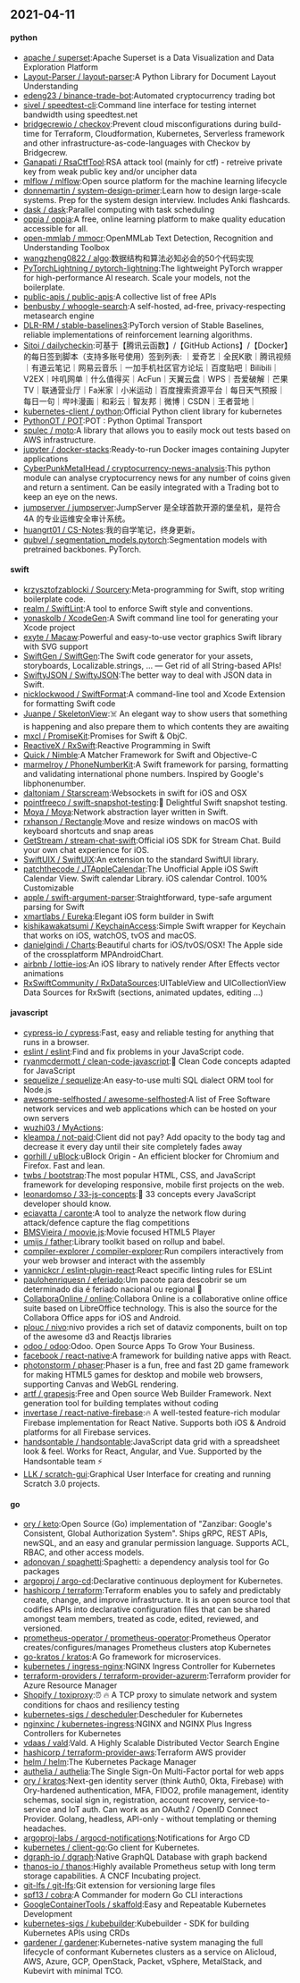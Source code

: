 ## 2021-04-11

#### python
* [apache / superset](https://github.com/apache/superset):Apache Superset is a Data Visualization and Data Exploration Platform
* [Layout-Parser / layout-parser](https://github.com/Layout-Parser/layout-parser):A Python Library for Document Layout Understanding
* [edeng23 / binance-trade-bot](https://github.com/edeng23/binance-trade-bot):Automated cryptocurrency trading bot
* [sivel / speedtest-cli](https://github.com/sivel/speedtest-cli):Command line interface for testing internet bandwidth using speedtest.net
* [bridgecrewio / checkov](https://github.com/bridgecrewio/checkov):Prevent cloud misconfigurations during build-time for Terraform, Cloudformation, Kubernetes, Serverless framework and other infrastructure-as-code-languages with Checkov by Bridgecrew.
* [Ganapati / RsaCtfTool](https://github.com/Ganapati/RsaCtfTool):RSA attack tool (mainly for ctf) - retreive private key from weak public key and/or uncipher data
* [mlflow / mlflow](https://github.com/mlflow/mlflow):Open source platform for the machine learning lifecycle
* [donnemartin / system-design-primer](https://github.com/donnemartin/system-design-primer):Learn how to design large-scale systems. Prep for the system design interview. Includes Anki flashcards.
* [dask / dask](https://github.com/dask/dask):Parallel computing with task scheduling
* [oppia / oppia](https://github.com/oppia/oppia):A free, online learning platform to make quality education accessible for all.
* [open-mmlab / mmocr](https://github.com/open-mmlab/mmocr):OpenMMLab Text Detection, Recognition and Understanding Toolbox
* [wangzheng0822 / algo](https://github.com/wangzheng0822/algo):数据结构和算法必知必会的50个代码实现
* [PyTorchLightning / pytorch-lightning](https://github.com/PyTorchLightning/pytorch-lightning):The lightweight PyTorch wrapper for high-performance AI research. Scale your models, not the boilerplate.
* [public-apis / public-apis](https://github.com/public-apis/public-apis):A collective list of free APIs
* [benbusby / whoogle-search](https://github.com/benbusby/whoogle-search):A self-hosted, ad-free, privacy-respecting metasearch engine
* [DLR-RM / stable-baselines3](https://github.com/DLR-RM/stable-baselines3):PyTorch version of Stable Baselines, reliable implementations of reinforcement learning algorithms.
* [Sitoi / dailycheckin](https://github.com/Sitoi/dailycheckin):可基于【腾讯云函数】/【GitHub Actions】/【Docker】的每日签到脚本（支持多账号使用）签到列表: ｜爱奇艺｜全民K歌｜腾讯视频｜有道云笔记｜网易云音乐｜一加手机社区官方论坛｜百度贴吧｜Bilibili｜V2EX｜咔叽网单｜什么值得买｜AcFun｜天翼云盘｜WPS｜吾爱破解｜芒果TV｜联通营业厅｜Fa米家｜小米运动｜百度搜索资源平台｜每日天气预报｜每日一句｜哔咔漫画｜和彩云｜智友邦｜微博｜CSDN｜王者营地｜
* [kubernetes-client / python](https://github.com/kubernetes-client/python):Official Python client library for kubernetes
* [PythonOT / POT](https://github.com/PythonOT/POT):POT : Python Optimal Transport
* [spulec / moto](https://github.com/spulec/moto):A library that allows you to easily mock out tests based on AWS infrastructure.
* [jupyter / docker-stacks](https://github.com/jupyter/docker-stacks):Ready-to-run Docker images containing Jupyter applications
* [CyberPunkMetalHead / cryptocurrency-news-analysis](https://github.com/CyberPunkMetalHead/cryptocurrency-news-analysis):This python module can analyse cryptocurrency news for any number of coins given and return a sentiment. Can be easily integrated with a Trading bot to keep an eye on the news.
* [jumpserver / jumpserver](https://github.com/jumpserver/jumpserver):JumpServer 是全球首款开源的堡垒机，是符合 4A 的专业运维安全审计系统。
* [huangrt01 / CS-Notes](https://github.com/huangrt01/CS-Notes):我的自学笔记，终身更新。
* [qubvel / segmentation_models.pytorch](https://github.com/qubvel/segmentation_models.pytorch):Segmentation models with pretrained backbones. PyTorch.

#### swift
* [krzysztofzablocki / Sourcery](https://github.com/krzysztofzablocki/Sourcery):Meta-programming for Swift, stop writing boilerplate code.
* [realm / SwiftLint](https://github.com/realm/SwiftLint):A tool to enforce Swift style and conventions.
* [yonaskolb / XcodeGen](https://github.com/yonaskolb/XcodeGen):A Swift command line tool for generating your Xcode project
* [exyte / Macaw](https://github.com/exyte/Macaw):Powerful and easy-to-use vector graphics Swift library with SVG support
* [SwiftGen / SwiftGen](https://github.com/SwiftGen/SwiftGen):The Swift code generator for your assets, storyboards, Localizable.strings, … — Get rid of all String-based APIs!
* [SwiftyJSON / SwiftyJSON](https://github.com/SwiftyJSON/SwiftyJSON):The better way to deal with JSON data in Swift.
* [nicklockwood / SwiftFormat](https://github.com/nicklockwood/SwiftFormat):A command-line tool and Xcode Extension for formatting Swift code
* [Juanpe / SkeletonView](https://github.com/Juanpe/SkeletonView):☠️
An elegant way to show users that something is happening and also prepare them to which contents they are awaiting
* [mxcl / PromiseKit](https://github.com/mxcl/PromiseKit):Promises for Swift & ObjC.
* [ReactiveX / RxSwift](https://github.com/ReactiveX/RxSwift):Reactive Programming in Swift
* [Quick / Nimble](https://github.com/Quick/Nimble):A Matcher Framework for Swift and Objective-C
* [marmelroy / PhoneNumberKit](https://github.com/marmelroy/PhoneNumberKit):A Swift framework for parsing, formatting and validating international phone numbers. Inspired by Google's libphonenumber.
* [daltoniam / Starscream](https://github.com/daltoniam/Starscream):Websockets in swift for iOS and OSX
* [pointfreeco / swift-snapshot-testing](https://github.com/pointfreeco/swift-snapshot-testing):📸
Delightful Swift snapshot testing.
* [Moya / Moya](https://github.com/Moya/Moya):Network abstraction layer written in Swift.
* [rxhanson / Rectangle](https://github.com/rxhanson/Rectangle):Move and resize windows on macOS with keyboard shortcuts and snap areas
* [GetStream / stream-chat-swift](https://github.com/GetStream/stream-chat-swift):Official iOS SDK for Stream Chat. Build your own chat experience for iOS.
* [SwiftUIX / SwiftUIX](https://github.com/SwiftUIX/SwiftUIX):An extension to the standard SwiftUI library.
* [patchthecode / JTAppleCalendar](https://github.com/patchthecode/JTAppleCalendar):The Unofficial Apple iOS Swift Calendar View. Swift calendar Library. iOS calendar Control. 100% Customizable
* [apple / swift-argument-parser](https://github.com/apple/swift-argument-parser):Straightforward, type-safe argument parsing for Swift
* [xmartlabs / Eureka](https://github.com/xmartlabs/Eureka):Elegant iOS form builder in Swift
* [kishikawakatsumi / KeychainAccess](https://github.com/kishikawakatsumi/KeychainAccess):Simple Swift wrapper for Keychain that works on iOS, watchOS, tvOS and macOS.
* [danielgindi / Charts](https://github.com/danielgindi/Charts):Beautiful charts for iOS/tvOS/OSX! The Apple side of the crossplatform MPAndroidChart.
* [airbnb / lottie-ios](https://github.com/airbnb/lottie-ios):An iOS library to natively render After Effects vector animations
* [RxSwiftCommunity / RxDataSources](https://github.com/RxSwiftCommunity/RxDataSources):UITableView and UICollectionView Data Sources for RxSwift (sections, animated updates, editing ...)

#### javascript
* [cypress-io / cypress](https://github.com/cypress-io/cypress):Fast, easy and reliable testing for anything that runs in a browser.
* [eslint / eslint](https://github.com/eslint/eslint):Find and fix problems in your JavaScript code.
* [ryanmcdermott / clean-code-javascript](https://github.com/ryanmcdermott/clean-code-javascript):🛁
Clean Code concepts adapted for JavaScript
* [sequelize / sequelize](https://github.com/sequelize/sequelize):An easy-to-use multi SQL dialect ORM tool for Node.js
* [awesome-selfhosted / awesome-selfhosted](https://github.com/awesome-selfhosted/awesome-selfhosted):A list of Free Software network services and web applications which can be hosted on your own servers
* [wuzhi03 / MyActions](https://github.com/wuzhi03/MyActions):
* [kleampa / not-paid](https://github.com/kleampa/not-paid):Client did not pay? Add opacity to the body tag and decrease it every day until their site completely fades away
* [gorhill / uBlock](https://github.com/gorhill/uBlock):uBlock Origin - An efficient blocker for Chromium and Firefox. Fast and lean.
* [twbs / bootstrap](https://github.com/twbs/bootstrap):The most popular HTML, CSS, and JavaScript framework for developing responsive, mobile first projects on the web.
* [leonardomso / 33-js-concepts](https://github.com/leonardomso/33-js-concepts):📜
33 concepts every JavaScript developer should know.
* [eciavatta / caronte](https://github.com/eciavatta/caronte):A tool to analyze the network flow during attack/defence capture the flag competitions
* [BMSVieira / moovie.js](https://github.com/BMSVieira/moovie.js):Movie focused HTML5 Player
* [umijs / father](https://github.com/umijs/father):Library toolkit based on rollup and babel.
* [compiler-explorer / compiler-explorer](https://github.com/compiler-explorer/compiler-explorer):Run compilers interactively from your web browser and interact with the assembly
* [yannickcr / eslint-plugin-react](https://github.com/yannickcr/eslint-plugin-react):React specific linting rules for ESLint
* [paulohenriquesn / eferiado](https://github.com/paulohenriquesn/eferiado):Um pacote para descobrir se um determinado dia é feriado nacional ou regional
📅
* [CollaboraOnline / online](https://github.com/CollaboraOnline/online):Collabora Online is a collaborative online office suite based on LibreOffice technology. This is also the source for the Collabora Office apps for iOS and Android.
* [plouc / nivo](https://github.com/plouc/nivo):nivo provides a rich set of dataviz components, built on top of the awesome d3 and Reactjs libraries
* [odoo / odoo](https://github.com/odoo/odoo):Odoo. Open Source Apps To Grow Your Business.
* [facebook / react-native](https://github.com/facebook/react-native):A framework for building native apps with React.
* [photonstorm / phaser](https://github.com/photonstorm/phaser):Phaser is a fun, free and fast 2D game framework for making HTML5 games for desktop and mobile web browsers, supporting Canvas and WebGL rendering.
* [artf / grapesjs](https://github.com/artf/grapesjs):Free and Open source Web Builder Framework. Next generation tool for building templates without coding
* [invertase / react-native-firebase](https://github.com/invertase/react-native-firebase):🔥
A well-tested feature-rich modular Firebase implementation for React Native. Supports both iOS & Android platforms for all Firebase services.
* [handsontable / handsontable](https://github.com/handsontable/handsontable):JavaScript data grid with a spreadsheet look & feel. Works for React, Angular, and Vue. Supported by the Handsontable team
⚡
* [LLK / scratch-gui](https://github.com/LLK/scratch-gui):Graphical User Interface for creating and running Scratch 3.0 projects.

#### go
* [ory / keto](https://github.com/ory/keto):Open Source (Go) implementation of "Zanzibar: Google's Consistent, Global Authorization System". Ships gRPC, REST APIs, newSQL, and an easy and granular permission language. Supports ACL, RBAC, and other access models.
* [adonovan / spaghetti](https://github.com/adonovan/spaghetti):Spaghetti: a dependency analysis tool for Go packages
* [argoproj / argo-cd](https://github.com/argoproj/argo-cd):Declarative continuous deployment for Kubernetes.
* [hashicorp / terraform](https://github.com/hashicorp/terraform):Terraform enables you to safely and predictably create, change, and improve infrastructure. It is an open source tool that codifies APIs into declarative configuration files that can be shared amongst team members, treated as code, edited, reviewed, and versioned.
* [prometheus-operator / prometheus-operator](https://github.com/prometheus-operator/prometheus-operator):Prometheus Operator creates/configures/manages Prometheus clusters atop Kubernetes
* [go-kratos / kratos](https://github.com/go-kratos/kratos):A Go framework for microservices.
* [kubernetes / ingress-nginx](https://github.com/kubernetes/ingress-nginx):NGINX Ingress Controller for Kubernetes
* [terraform-providers / terraform-provider-azurerm](https://github.com/terraform-providers/terraform-provider-azurerm):Terraform provider for Azure Resource Manager
* [Shopify / toxiproxy](https://github.com/Shopify/toxiproxy):⏰
🔥
A TCP proxy to simulate network and system conditions for chaos and resiliency testing
* [kubernetes-sigs / descheduler](https://github.com/kubernetes-sigs/descheduler):Descheduler for Kubernetes
* [nginxinc / kubernetes-ingress](https://github.com/nginxinc/kubernetes-ingress):NGINX and NGINX Plus Ingress Controllers for Kubernetes
* [vdaas / vald](https://github.com/vdaas/vald):Vald. A Highly Scalable Distributed Vector Search Engine
* [hashicorp / terraform-provider-aws](https://github.com/hashicorp/terraform-provider-aws):Terraform AWS provider
* [helm / helm](https://github.com/helm/helm):The Kubernetes Package Manager
* [authelia / authelia](https://github.com/authelia/authelia):The Single Sign-On Multi-Factor portal for web apps
* [ory / kratos](https://github.com/ory/kratos):Next-gen identity server (think Auth0, Okta, Firebase) with Ory-hardened authentication, MFA, FIDO2, profile management, identity schemas, social sign in, registration, account recovery, service-to-service and IoT auth. Can work as an OAuth2 / OpenID Connect Provider. Golang, headless, API-only - without templating or theming headaches.
* [argoproj-labs / argocd-notifications](https://github.com/argoproj-labs/argocd-notifications):Notifications for Argo CD
* [kubernetes / client-go](https://github.com/kubernetes/client-go):Go client for Kubernetes.
* [dgraph-io / dgraph](https://github.com/dgraph-io/dgraph):Native GraphQL Database with graph backend
* [thanos-io / thanos](https://github.com/thanos-io/thanos):Highly available Prometheus setup with long term storage capabilities. A CNCF Incubating project.
* [git-lfs / git-lfs](https://github.com/git-lfs/git-lfs):Git extension for versioning large files
* [spf13 / cobra](https://github.com/spf13/cobra):A Commander for modern Go CLI interactions
* [GoogleContainerTools / skaffold](https://github.com/GoogleContainerTools/skaffold):Easy and Repeatable Kubernetes Development
* [kubernetes-sigs / kubebuilder](https://github.com/kubernetes-sigs/kubebuilder):Kubebuilder - SDK for building Kubernetes APIs using CRDs
* [gardener / gardener](https://github.com/gardener/gardener):Kubernetes-native system managing the full lifecycle of conformant Kubernetes clusters as a service on Alicloud, AWS, Azure, GCP, OpenStack, Packet, vSphere, MetalStack, and Kubevirt with minimal TCO.
